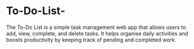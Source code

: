 # To-Do-List-
The To-Do List is a simple task management web app that allows users to add, view, complete, and delete tasks. It helps organise daily activities and boosts productivity by keeping track of pending and completed work.
